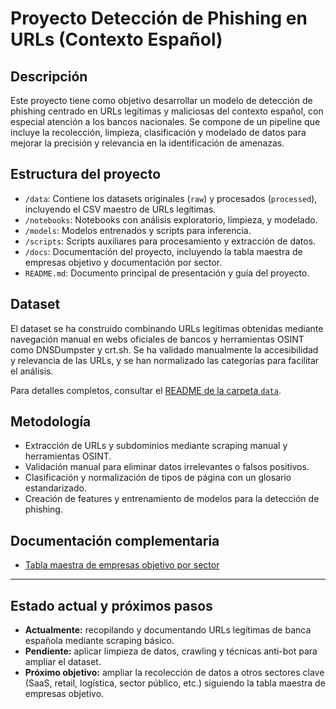 # Proyecto Detección de Phishing en URLs (Contexto Español)

## Descripción

Este proyecto tiene como objetivo desarrollar un modelo de detección de phishing centrado en URLs legítimas y maliciosas del contexto español, con especial atención a los bancos nacionales. Se compone de un pipeline que incluye la recolección, limpieza, clasificación y modelado de datos para mejorar la precisión y relevancia en la identificación de amenazas.

## Estructura del proyecto

- `/data`: Contiene los datasets originales (`raw`) y procesados (`processed`), incluyendo el CSV maestro de URLs legítimas.
- `/notebooks`: Notebooks con análisis exploratorio, limpieza, y modelado.
- `/models`: Modelos entrenados y scripts para inferencia.
- `/scripts`: Scripts auxiliares para procesamiento y extracción de datos.
- `/docs`: Documentación del proyecto, incluyendo la tabla maestra de empresas objetivo y documentación por sector.
- `README.md`: Documento principal de presentación y guía del proyecto.

## Dataset

El dataset se ha construido combinando URLs legítimas obtenidas mediante navegación manual en webs oficiales de bancos y herramientas OSINT como DNSDumpster y crt.sh. Se ha validado manualmente la accesibilidad y relevancia de las URLs, y se han normalizado las categorías para facilitar el análisis.

Para detalles completos, consultar el [README de la carpeta `data`](./data/Readme_data.md).

## Metodología

- Extracción de URLs y subdominios mediante scraping manual y herramientas OSINT.
- Validación manual para eliminar datos irrelevantes o falsos positivos.
- Clasificación y normalización de tipos de página con un glosario estandarizado.
- Creación de features y entrenamiento de modelos para la detección de phishing.

## Documentación complementaria

- [Tabla maestra de empresas objetivo por sector](docs/tabla_maestra_empresas.md)

---

## Estado actual y próximos pasos

- **Actualmente:** recopilando y documentando URLs legítimas de banca española mediante scraping básico.
- **Pendiente:** aplicar limpieza de datos, crawling y técnicas anti-bot para ampliar el dataset.
- **Próximo objetivo:** ampliar la recolección de datos a otros sectores clave (SaaS, retail, logística, sector público, etc.) siguiendo la tabla maestra de empresas objetivo.
